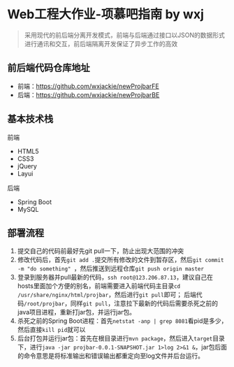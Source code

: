 # Web工程大作业-项慕吧指南 by wxj
> 采用现代的前后端分离开发模式，前端与后端通过接口以JSON的数据形式进行通讯和交互，前后端隔离开发保证了异步工作的高效

## 前后端代码仓库地址
- 前端：https://github.com/wxjackie/newProjbarFE
- 后端：https://github.com/wxjackie/newProjbarBE

## 基本技术栈

前端
- HTML5
- CSS3
- jQuery
- Layui

后端
- Spring Boot
- MySQL

## 部署流程
1. 提交自己的代码前最好先git pull一下，防止出现大范围的冲突
2. 修改代码后，首先`git add .`提交所有修改的文件到暂存区，然后`git commit -m "do something" `，然后推送到远程仓库`git push origin master`
3. 登录到服务器并pull最新的代码，`ssh root@123.206.87.13`，建议自己在hosts里面加个方便的别名，前端需要进入前端代码主目录`cd /usr/share/nginx/html/projbar`，然后进行`git pull`即可；
后端代码`/root/projbar`，同样`git pull`，注意拉下最新的代码后需要杀死之前的java项目进程，重新打jar包，并运行jar包。
4. 杀死之前的Spring Boot进程：首先`netstat -anp | grep 8081`看pid是多少，然后直接`kill pid`就可以
5. 后台打包并运行jar包：首先在根目录进行`mvn package`，然后进入`target`目录下，进行`java -jar projbar-0.0.1-SNAPSHOT.jar 1>log 2>&1 &`，jar包后面的命令意思是将标准输出和错误输出都重定向至log文件并后台运行。
